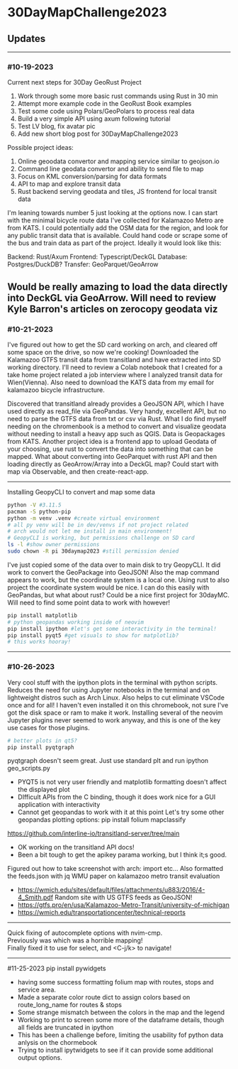 # 30DayMapChallenge2023
## Updates
---
### #10-19-2023
Current next steps for 30Day GeoRust Project
1. Work through some more basic rust commands using Rust in 30 min
2. Attempt more example code in the GeoRust Book examples
3. Test some code using Polars/GeoPolars to process real data
4. Build a very simple API using axum following tutorial
5. Test LV blog, fix avatar pic
6. Add new short blog post for 30DayMapChallenge2023

Possible project ideas:
1. Online geoodata convertor and mapping service similar to geojson.io
2. Command line geodata convertor and ability to send file to map
3. Focus on KML conversion/parsing for data formats
4. API to map and explore transit data
5. Rust backend serving geodata and tiles, JS frontend for local transit data

I'm leaning towards number 5 just looking at the options now.  I can start with
the minimal bicycle route data I've collected for Kalamazoo Metro are from KATS.
I could potentially add the OSM data for the region, and look for any public 
transit data that is available.  Could hand code or scrape some of the bus and
train data as part of the project.  Ideally it would look like this:

Backend:   Rust/Axum
Frontend:  Typescript/DeckGL
Database:  Postgres/DuckDB?
Transfer:  GeoParquet/GeoArrow

Would be really amazing to load the data directly into DeckGL via GeoArrow.
Will need to review Kyle Barron's articles on zerocopy geodata viz
---
### #10-21-2023
I've figured out how to get the SD card working on arch, and cleared off some
space on the drive, so now we're cooking!  Downloaded the Kalamazoo GTFS transit
data from transitland and have extracted into SD working directory.  I'll need 
to review a Colab notebook that I created for a take home project related a job
interview where I analyzed transit data for Wien(Vienna).  Also need to download 
the KATS data from my email for kalamazoo bicycle infrastructure.  

Discovered that transitland already provides a GeoJSON API, which I have used
directly as read_file via GeoPandas.  Very handy, excellent API, but no need 
to parse the GTFS data from txt or csv via Rust.  What I do find myself needing
on the chromenbook is a method to convert and visualize geodata without needing
to install a heavy app such as QGIS. Data is Geopackages from KATS.  Another
project idea is a frontend app to upload Geodata of your choosing, use rust
to convert the data into something that can be mapped.  What about converting
into GeoParquet with rust API and then loading directly as GeoArrow/Array into
a DeckGL map? Could start with map via Observable, and then create-react-app.

---
Installing GeopyCLI to convert and map some data
```bash
python -V #3.11.5
pacman -S python-pip 
python -m venv .venv #create virtual environment
# all py venv will be in dev/venvs if not project related
# arch would not let me install in main environment!
# GeopyCLI is working, but permissions challenge on SD card
ls -l #show owner permissions
sudo chown -R pi 30daymap2023 #still permission denied
```
I've just copied some of the data over to main disk to try GeopyCLI.
It did work to convert the GeoPackage into GeoJSON!
Also the map command appears to work, but the coordinate system is a local one.
Using rust to also project the coordinate system would be nice.
I can do this easily with GeoPandas, but what about rust?  Could be a nice first
project for 30dayMC.  Will need to find some point data to work with however!
```bash
pip install matplotlib
# python geopandas working inside of neovim
pip install ipython #let's get some interactivity in the terminal!
pip install pyqt5 #get visuals to show for matplotlib?
# this works hooray! 
```
---
### #10-26-2023
Very cool stuff with the ipython plots in the terminal with python scripts.
Reduces the need for using Jupyter notebooks in the terminal and on lightweight distros
such as Arch Linux.  Also helps to cut eliminate VSCode once and for all!
I haven't even installed it on this chromebook, not sure I've got the disk space
or ram to make it work.  Installing several of the neovim Jupyter plugins never
seemed to work anyway, and this is one of the key use cases for those plugins.

```bash
# better plots in qt5?
pip install pyqtgraph
```
pyqtgraph doesn't seem great.  Just use standard plt and run ipython geo_scripts.py
- PYQT5 is not very user friendly and matplotlib formatting doesn't affect the displayed plot
- DIfficult APIs from the C binding, though it does work nice for a GUI application with interactivity
- Cannot get geopandas to work with it at this point
Let's try some other geopandas plotting options:
pip install folium mapclassify

https://github.com/interline-io/transitland-server/tree/main
- OK working on the transitland API docs!
- Been a bit tough to get the apikey parama working, but I think it;s good.

Figured out how to take screenshot with arch: import etc...
Also formatted the feeds.json with jq
WMU paper on kalamazoo metro transit evaluation
- https://wmich.edu/sites/default/files/attachments/u883/2016/4-4_Smith.pdf
Random site with US GTFS feeds as GeoJSON!
- https://gtfs.pro/en/usa/Kalamazoo-Metro-Transit/university-of-michigan
- https://wmich.edu/transportationcenter/technical-reports

---
Quick fixing of autocomplete options with nvim-cmp.  
Previously was <C-y> which was a horrible mapping!   
Finally fixed it to use <CR> for select, and <C-j/k> to navigate!

---
#11-25-2023
pip install pywidgets
- having some success formatting folium map with routes, stops and service area.
- Made a separate color route dict to assign colors based on route_long_name for routes & stops
- Some strange mismatch between the colors in the map and the legend
- Working to print to screen some more of the dataframe details, though all fields are truncated in ipython
- This has been a challenge before, limiting the usability fof python data anlysis on the chormebook
- Trying to install ipytwidgets to see if it can provide some additional output options.

